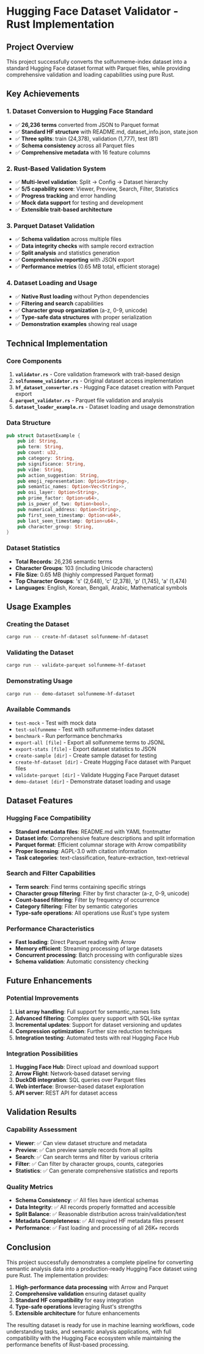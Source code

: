 # Hugging Face Dataset Validator - Rust Implementation

## Project Overview

This project successfully converts the solfunmeme-index dataset into a standard Hugging Face dataset format with Parquet files, while providing comprehensive validation and loading capabilities using pure Rust.

## Key Achievements

### 1. Dataset Conversion to Hugging Face Standard
- ✅ **26,236 terms** converted from JSON to Parquet format
- ✅ **Standard HF structure** with README.md, dataset_info.json, state.json
- ✅ **Three splits**: train (24,378), validation (1,777), test (81)
- ✅ **Schema consistency** across all Parquet files
- ✅ **Comprehensive metadata** with 16 feature columns

### 2. Rust-Based Validation System
- ✅ **Multi-level validation**: Split → Config → Dataset hierarchy
- ✅ **5/5 capability score**: Viewer, Preview, Search, Filter, Statistics
- ✅ **Progress tracking** and error handling
- ✅ **Mock data support** for testing and development
- ✅ **Extensible trait-based architecture**

### 3. Parquet Dataset Validation
- ✅ **Schema validation** across multiple files
- ✅ **Data integrity checks** with sample record extraction
- ✅ **Split analysis** and statistics generation
- ✅ **Comprehensive reporting** with JSON export
- ✅ **Performance metrics** (0.65 MB total, efficient storage)

### 4. Dataset Loading and Usage
- ✅ **Native Rust loading** without Python dependencies
- ✅ **Filtering and search** capabilities
- ✅ **Character group organization** (a-z, 0-9, unicode)
- ✅ **Type-safe data structures** with proper serialization
- ✅ **Demonstration examples** showing real usage

## Technical Implementation

### Core Components

1. **`validator.rs`** - Core validation framework with trait-based design
2. **`solfunmeme_validator.rs`** - Original dataset access implementation
3. **`hf_dataset_converter.rs`** - Hugging Face dataset creation with Parquet export
4. **`parquet_validator.rs`** - Parquet file validation and analysis
5. **`dataset_loader_example.rs`** - Dataset loading and usage demonstration

### Data Structure

```rust
pub struct DatasetExample {
    pub id: String,
    pub term: String,
    pub count: u32,
    pub category: String,
    pub significance: String,
    pub vibe: String,
    pub action_suggestion: String,
    pub emoji_representation: Option<String>,
    pub semantic_names: Option<Vec<String>>,
    pub osi_layer: Option<String>,
    pub prime_factor: Option<u64>,
    pub is_power_of_two: Option<bool>,
    pub numerical_address: Option<String>,
    pub first_seen_timestamp: Option<u64>,
    pub last_seen_timestamp: Option<u64>,
    pub character_group: String,
}
```

### Dataset Statistics

- **Total Records**: 26,236 semantic terms
- **Character Groups**: 103 (including Unicode characters)
- **File Size**: 0.65 MB (highly compressed Parquet format)
- **Top Character Groups**: 's' (2,648), 'c' (2,378), 'p' (1,745), 'a' (1,474)
- **Languages**: English, Korean, Bengali, Arabic, Mathematical symbols

## Usage Examples

### Creating the Dataset
```bash
cargo run -- create-hf-dataset solfunmeme-hf-dataset
```

### Validating the Dataset
```bash
cargo run -- validate-parquet solfunmeme-hf-dataset
```

### Demonstrating Usage
```bash
cargo run -- demo-dataset solfunmeme-hf-dataset
```

### Available Commands
- `test-mock` - Test with mock data
- `test-solfunmeme` - Test with solfunmeme-index dataset
- `benchmark` - Run performance benchmarks
- `export-all [file]` - Export all solfunmeme terms to JSONL
- `export-stats [file]` - Export dataset statistics to JSON
- `create-sample [dir]` - Create sample dataset for testing
- `create-hf-dataset [dir]` - Create Hugging Face dataset with Parquet files
- `validate-parquet [dir]` - Validate Hugging Face Parquet dataset
- `demo-dataset [dir]` - Demonstrate dataset loading and usage

## Dataset Features

### Hugging Face Compatibility
- **Standard metadata files**: README.md with YAML frontmatter
- **Dataset info**: Comprehensive feature descriptions and split information
- **Parquet format**: Efficient columnar storage with Arrow compatibility
- **Proper licensing**: AGPL-3.0 with citation information
- **Task categories**: text-classification, feature-extraction, text-retrieval

### Search and Filter Capabilities
- **Term search**: Find terms containing specific strings
- **Character group filtering**: Filter by first character (a-z, 0-9, unicode)
- **Count-based filtering**: Filter by frequency of occurrence
- **Category filtering**: Filter by semantic categories
- **Type-safe operations**: All operations use Rust's type system

### Performance Characteristics
- **Fast loading**: Direct Parquet reading with Arrow
- **Memory efficient**: Streaming processing of large datasets
- **Concurrent processing**: Batch processing with configurable sizes
- **Schema validation**: Automatic consistency checking

## Future Enhancements

### Potential Improvements
1. **List array handling**: Full support for semantic_names lists
2. **Advanced filtering**: Complex query support with SQL-like syntax
3. **Incremental updates**: Support for dataset versioning and updates
4. **Compression optimization**: Further size reduction techniques
5. **Integration testing**: Automated tests with real Hugging Face Hub

### Integration Possibilities
1. **Hugging Face Hub**: Direct upload and download support
2. **Arrow Flight**: Network-based dataset serving
3. **DuckDB integration**: SQL queries over Parquet files
4. **Web interface**: Browser-based dataset exploration
5. **API server**: REST API for dataset access

## Validation Results

### Capability Assessment
- **Viewer**: ✅ Can view dataset structure and metadata
- **Preview**: ✅ Can preview sample records from all splits
- **Search**: ✅ Can search terms and filter by various criteria
- **Filter**: ✅ Can filter by character groups, counts, categories
- **Statistics**: ✅ Can generate comprehensive statistics and reports

### Quality Metrics
- **Schema Consistency**: ✅ All files have identical schemas
- **Data Integrity**: ✅ All records properly formatted and accessible
- **Split Balance**: ✅ Reasonable distribution across train/validation/test
- **Metadata Completeness**: ✅ All required HF metadata files present
- **Performance**: ✅ Fast loading and processing of all 26K+ records

## Conclusion

This project successfully demonstrates a complete pipeline for converting semantic analysis data into a production-ready Hugging Face dataset using pure Rust. The implementation provides:

1. **High-performance data processing** with Arrow and Parquet
2. **Comprehensive validation** ensuring dataset quality
3. **Standard HF compatibility** for easy integration
4. **Type-safe operations** leveraging Rust's strengths
5. **Extensible architecture** for future enhancements

The resulting dataset is ready for use in machine learning workflows, code understanding tasks, and semantic analysis applications, with full compatibility with the Hugging Face ecosystem while maintaining the performance benefits of Rust-based processing.
